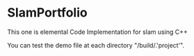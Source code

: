 # SlamPortfolio
This one is elemental Code Implementation for slam using C++


You can test the demo file at each directory "/build/.'project'".
